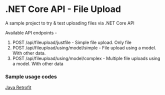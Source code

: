 # .NET Core API - File Upload

A sample project to try & test uploading files via .NET Core API

Available API endpoints -
1. POST /api/fileupload/justfile  - Simple file upload. Only file
2. POST /api/fileupload/using/model/simple - File upload using a model. With other data.
3. POST /api/fileupload/using/model/complex - Multiple file uploads using a model. With other data

### Sample usage codes
[Java Retrofit](https://github.com/DHJayasinghe/java-retrofit-fileupload-sample "Go to repo")
